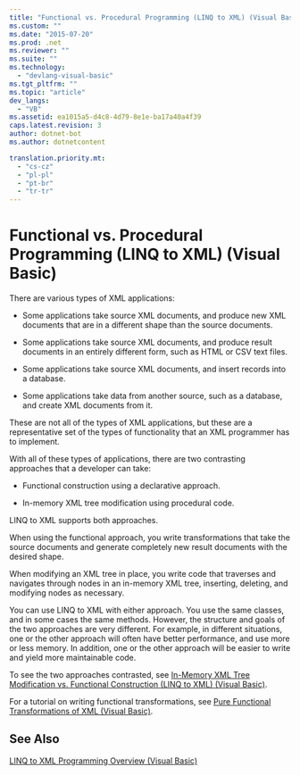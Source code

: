 ```yaml
---
title: "Functional vs. Procedural Programming (LINQ to XML) (Visual Basic) | Microsoft Docs"
ms.custom: ""
ms.date: "2015-07-20"
ms.prod: .net
ms.reviewer: ""
ms.suite: ""
ms.technology: 
  - "devlang-visual-basic"
ms.tgt_pltfrm: ""
ms.topic: "article"
dev_langs: 
  - "VB"
ms.assetid: ea1015a5-d4c8-4d79-8e1e-ba17a40a4f39
caps.latest.revision: 3
author: dotnet-bot
ms.author: dotnetcontent

translation.priority.mt: 
  - "cs-cz"
  - "pl-pl"
  - "pt-br"
  - "tr-tr"
---
```

# Functional vs. Procedural Programming (LINQ to XML) (Visual Basic)
There are various types of XML applications:  
  
-   Some applications take source XML documents, and produce new XML documents that are in a different shape than the source documents.  
  
-   Some applications take source XML documents, and produce result documents in an entirely different form, such as HTML or CSV text files.  
  
-   Some applications take source XML documents, and insert records into a database.  
  
-   Some applications take data from another source, such as a database, and create XML documents from it.  
  
 These are not all of the types of XML applications, but these are a representative set of the types of functionality that an XML programmer has to implement.  
  
 With all of these types of applications, there are two contrasting approaches that a developer can take:  
  
-   Functional construction using a declarative approach.  
  
-   In-memory XML tree modification using procedural code.  
  
 LINQ to XML supports both approaches.  
  
 When using the functional approach, you write transformations that take the source documents and generate completely new result documents with the desired shape.  
  
 When modifying an XML tree in place, you write code that traverses and navigates through nodes in an in-memory XML tree, inserting, deleting, and modifying nodes as necessary.  
  
 You can use LINQ to XML with either approach. You use the same classes, and in some cases the same methods. However, the structure and goals of the two approaches are very different. For example, in different situations, one or the other approach will often have better performance, and use more or less memory. In addition, one or the other approach will be easier to write and yield more maintainable code.  
  
 To see the two approaches contrasted, see [In-Memory XML Tree Modification vs. Functional Construction (LINQ to XML) (Visual Basic)](../../../../visual-basic/programming-guide/concepts/linq/in-memory-xml-tree-modification-vs-functional-construction.md).  
  
 For a tutorial on writing functional transformations, see [Pure Functional Transformations of XML (Visual Basic)](../../../../visual-basic/programming-guide/concepts/linq/pure-functional-transformations-of-xml.md).  
  
## See Also  
 [LINQ to XML Programming Overview (Visual Basic)](../../../../visual-basic/programming-guide/concepts/linq/linq-to-xml-programming-overview.md)